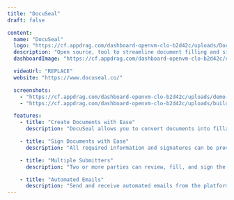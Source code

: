 ```yaml
---
title: "DocuSeal"
draft: false

content:
  name: "DocuSeal"
  logo: "https://cf.appdrag.com/dashboard-openvm-clo-b2d42c/uploads/DocuSeal-O3ZL.png"
  description: "Open source, tool to streamline document filling and signing. Create custom PDF forms to complete and sign with an easy-to-use online tool."
  dashboardImage: "https://cf.appdrag.com/dashboard-openvm-clo-b2d42c/uploads/demo-180bc73e5d6c29193739-FC4b.jpg"

  videoUrl: "REPLACE"
  website: "https://www.docuseal.co/"

  screenshots:
    - "https://cf.appdrag.com/dashboard-openvm-clo-b2d42c/uploads/demo-180bc73e5d6c29193739-FC4b.jpg"
    - "https://cf.appdrag.com/dashboard-openvm-clo-b2d42c/uploads/builder-b60fe1883ab1985963fc-bBqO.jpg"

  features:
    - title: "Create Documents with Ease"
      description: "DocuSeal allows you to convert documents into fillable PDF forms. Fields can be easily added to the document using the user-friendly form builder. With 10 available field types, you can efficiently collect all the required information from the documents."

    - title: "Sign Documents with Ease"
      description: "All required information and signatures can be provided by users using a step-by-step form. Users are less likely to make mistakes when the information is requested in smaller portions throughout the form. The form is optimized for devices of any screen size."

    - title: "Multiple Submitters"
      description: "Two or more parties can review, fill, and sign the documents. Each of them will receive their own copy of filled and signed files."

    - title: "Automated Emails"
      description: "Send and receive automated emails from the platform with an invitation to sign the documents or with a copy of signed documents."
---
```


